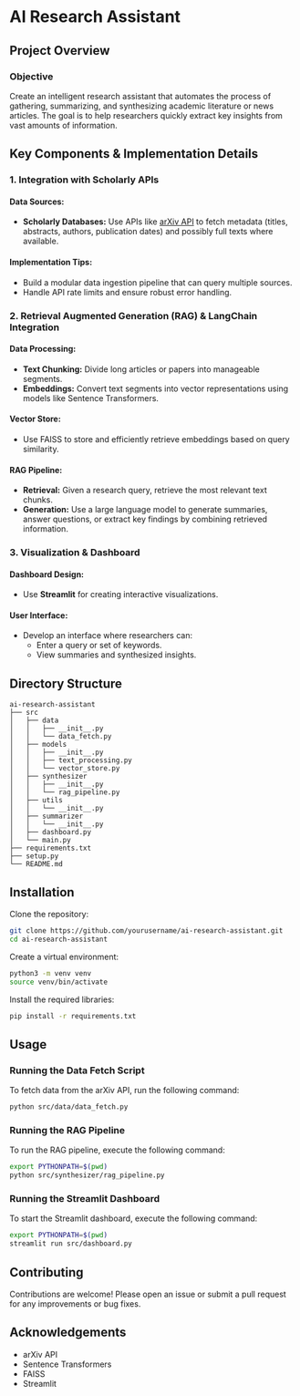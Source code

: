 # AI Research Assistant

## Project Overview

### Objective

Create an intelligent research assistant that automates the process of gathering, summarizing, and synthesizing academic literature or news articles. The goal is to help researchers quickly extract key insights from vast amounts of information.

## Key Components & Implementation Details

### 1. Integration with Scholarly APIs

#### Data Sources:

- **Scholarly Databases:** Use APIs like [arXiv API](https://arxiv.org/help/api/) to fetch metadata (titles, abstracts, authors, publication dates) and possibly full texts where available.

#### Implementation Tips:

- Build a modular data ingestion pipeline that can query multiple sources.
- Handle API rate limits and ensure robust error handling.

### 2. Retrieval Augmented Generation (RAG) & LangChain Integration

#### Data Processing:

- **Text Chunking:** Divide long articles or papers into manageable segments.
- **Embeddings:** Convert text segments into vector representations using models like Sentence Transformers.

#### Vector Store:

- Use FAISS to store and efficiently retrieve embeddings based on query similarity.

#### RAG Pipeline:

- **Retrieval:** Given a research query, retrieve the most relevant text chunks.
- **Generation:** Use a large language model to generate summaries, answer questions, or extract key findings by combining retrieved information.

### 3. Visualization & Dashboard

#### Dashboard Design:

- Use **Streamlit** for creating interactive visualizations.

#### User Interface:

- Develop an interface where researchers can:
  - Enter a query or set of keywords.
  - View summaries and synthesized insights.

## Directory Structure

```plaintext
ai-research-assistant
├── src
│   ├── data
│   │   ├── __init__.py
│   │   └── data_fetch.py
│   ├── models
│   │   ├── __init__.py
│   │   ├── text_processing.py
│   │   └── vector_store.py
│   ├── synthesizer
│   │   ├── __init__.py
│   │   └── rag_pipeline.py
│   ├── utils
│   │   └── __init__.py
│   ├── summarizer
│   │   └── __init__.py
│   ├── dashboard.py
│   └── main.py
├── requirements.txt
├── setup.py
└── README.md
```

## Installation

Clone the repository:

```sh
git clone https://github.com/yourusername/ai-research-assistant.git
cd ai-research-assistant
```

Create a virtual environment:

```sh
python3 -m venv venv
source venv/bin/activate
```

Install the required libraries:

```sh
pip install -r requirements.txt
```

## Usage

### Running the Data Fetch Script

To fetch data from the arXiv API, run the following command:

```sh
python src/data/data_fetch.py
```

### Running the RAG Pipeline

To run the RAG pipeline, execute the following command:

```sh
export PYTHONPATH=$(pwd)
python src/synthesizer/rag_pipeline.py
```

### Running the Streamlit Dashboard

To start the Streamlit dashboard, execute the following command:

```sh
export PYTHONPATH=$(pwd)
streamlit run src/dashboard.py
```

## Contributing

Contributions are welcome! Please open an issue or submit a pull request for any improvements or bug fixes.

## Acknowledgements

- arXiv API
- Sentence Transformers
- FAISS
- Streamlit

